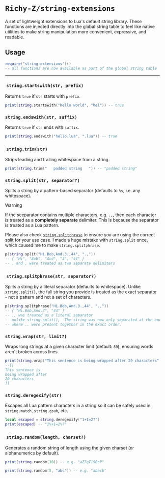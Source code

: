 # `Richy-Z/string-extensions`

A set of lightweight extensions to Lua's default string library. These functions are injected directly into the global string table to feel like native utilities to make string manipulation more convenient, expressive, and readable.

## Usage

```lua
require("string-extensions")()
-- all functions are now available as part of the global string table
```

---

###  `string.startswith(str, prefix)`

Returns `true` if `str` starts with `prefix`.

```lua
print(string.startswith("hello world", "hel")) -- true
```

### `string.endswith(str, suffix)`

Returns `true` if `str` ends with `suffix`.

```lua
print(string.endswith("hello.lua", ".lua")) -- true
```

###  `string.trim(str)`

Strips leading and trailing whitespace from a string.

```lua
print(string.trim("   padded string   ")) -- "padded string"
```

### `string.split(str, separator?)`

Splits a string by a pattern-based separator (defaults to `%s`, i.e. any whitespace).

> [!WARNING]
> If the seeparator contains multiple characters, e.g. `.,`, then each character is treated as a **completely separate** delimiter. This is because the separator is treated as a Lua pattern.
>
> Please also check [`string.splitphrase`](#stringsplitphrasestr-separator) to ensure you are using the correct split for your use case. I made a huge mistake with `string.split` once, which caused me to make `string.splitphrase`.

```lua
p(string.split("Hi.Bob,And.3.,44", ".,"))
-- { "Hi", "Bob", "And", "3", "44" }
-- . and , were treated as two separate delimiters
```

###  `string.splitphrase(str, separator?)`

Splits a string by a literal separator (defaults to whitespace). Unlike `string.split()`, the full string you provide is treated as the exact separator - not a pattern and not a set of characters.

```lua
p(string.splitphrase("Hi.Bob,And.3.,44", ".,"))
-- { "Hi.Bob,And.3", "44" }
-- ., was treated as a literal separator
-- unlike string.split(),  The string was now only separated at the end,
-- where ., were present together in the exact order.
```

### `string.wrap(str, limit?)`

Wraps long strings at a given character limit (default: `80`), ensuring words aren't broken across lines.

```lua
print(string.wrap("This sentence is being wrapped after 20 characters", 20))
--[[
This sentence is
being wrapped after
20 characters
]]
```

### `string.deregexify(str)`

Escapes all Lua pattern characters in a string so it can be safely used in `string.match`, `string.gsub`, etc.

```lua
local escaped = string.deregexify("1+1=2?")
print(escaped) -- "1%+1=2%?"
```

###  `string.random(length, charset?)`

Generates a random string of length using the given charset (or alphanumerics by default).

```lua
print(string.random(10)) -- e.g. "aZ7qT19BcP"

print(string.random(5, "abc")) -- e.g. "abacb"
```
